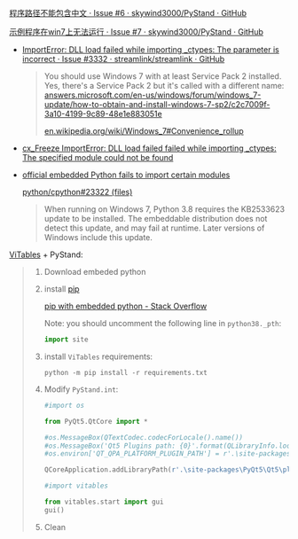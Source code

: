 [程序路径不能包含中文 · Issue #6 · skywind3000/PyStand · GitHub](https://github.com/skywind3000/PyStand/issues/6)

[示例程序在win7上无法运行 · Issue #7 · skywind3000/PyStand · GitHub](https://github.com/skywind3000/PyStand/issues/7)

- [ImportError: DLL load failed while importing _ctypes: The parameter is incorrect · Issue #3332 · streamlink/streamlink · GitHub](https://github.com/streamlink/streamlink/issues/3332)
  
  > You should use Windows 7 with at least Service Pack 2 installed.  
  > Yes, there's a Service Pack 2 but it's called with a different name: [answers.microsoft.com/en-us/windows/forum/windows_7-update/how-to-obtain-and-install-windows-7-sp2/c2c7009f-3a10-4199-9c89-48e1e883051e](https://answers.microsoft.com/en-us/windows/forum/windows_7-update/how-to-obtain-and-install-windows-7-sp2/c2c7009f-3a10-4199-9c89-48e1e883051e)
  > 
  > [en.wikipedia.org/wiki/Windows_7#Convenience_rollup](https://en.wikipedia.org/wiki/Windows_7#Convenience_rollup)

- [cx_Freeze ImportError: DLL load failed failed while importing _ctypes: The specified module could not be found](https://stackoverflow.com/questions/58953290/cx-freeze-importerror-dll-load-failed-failed-while-importing-ctypes-the-speci)

- [official embedded Python fails to import certain modules](https://bugs.python.org/issue42339)
  
  [python/cpython#23322 (files)](https://github.com/python/cpython/pull/23322/files)
  
  > When running on Windows 7, Python 3.8 requires the KB2533623 update to be installed. The embeddable distribution does not detect this update, and may fail at runtime. Later versions of Windows include this update.

[ViTables](https://github.com/uvemas/ViTables) + PyStand:

> 1. Download embeded python
> 
> 2. install [pip](https://pip.pypa.io/en/stable/installation/)
>    
>    [pip with embedded python - Stack Overflow](https://stackoverflow.com/questions/42666121/pip-with-embedded-python)
>    
>    Note: you should uncomment the following line in `python38._pth`:
>    
>    ```python
>    import site
>    ```
> 
> 3. install `ViTables` requirements:
>    
>    ```
>    python -m pip install -r requirements.txt
>    ```
> 
> 4. Modify `PyStand.int`:
>    
>    ```python
>    #import os
>    
>    from PyQt5.QtCore import *
>    
>    #os.MessageBox(QTextCodec.codecForLocale().name())
>    #os.MessageBox('Qt5 Plugins path: {0}'.format(QLibraryInfo.location(QLibraryInfo.PluginsPath)))
>    #os.environ['QT_QPA_PLATFORM_PLUGIN_PATH'] = r'.\site-packages\PyQt5\Qt5\plugins'
>    
>    QCoreApplication.addLibraryPath(r'.\site-packages\PyQt5\Qt5\plugins')
>    
>    #import vitables
>    
>    from vitables.start import gui
>    gui()
>    ```
> 
> 5. Clean
